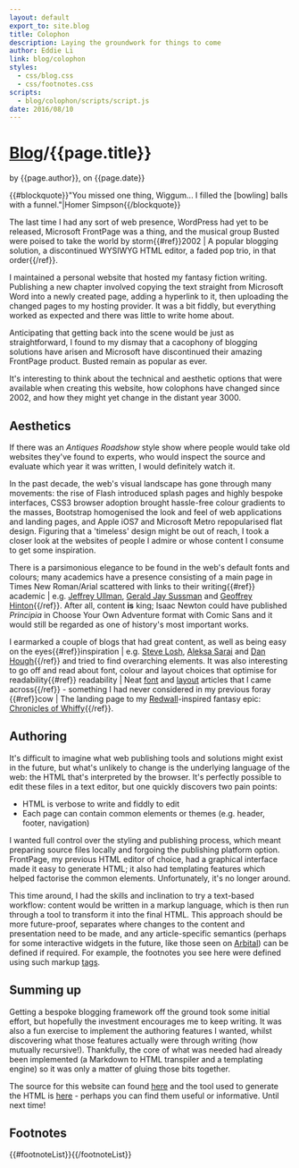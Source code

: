 ```yaml
---
layout: default
export_to: site.blog
title: Colophon
description: Laying the groundwork for things to come
author: Eddie Li
link: blog/colophon
styles:
  - css/blog.css
  - css/footnotes.css
scripts:
  - blog/colophon/scripts/script.js
date: 2016/08/10
---
```

<!--<div class="article_heading">-->
<div class="article_heading">
<h1 class="title"><a href="{{url}}/blog/">Blog</a>/{{page.title}}</h1>
<span class="metadata">by <span class="author">{{page.author}}</span>, on <span class="date">{{page.date}}</span></span>
</div>

{{#blockquote}}"You missed one thing, Wiggum... I filled the [bowling] balls with a funnel."|Homer Simpson{{/blockquote}}

The last time I had any sort of web presence, WordPress had yet to be released, Microsoft FrontPage was a thing, and the musical group Busted were poised to take the world by storm{{#ref}}2002 | A popular blogging solution, a discontinued WYSIWYG HTML editor, a faded pop trio, in that order{{/ref}}.

I maintained a personal website that hosted my fantasy fiction writing. Publishing a new chapter involved copying the text straight from Microsoft Word into a newly created page, adding a hyperlink to it, then uploading the changed pages to my hosting provider. It was a bit fiddly, but everything worked as expected and there was little to write home about.

Anticipating that getting back into the scene would be just as straightforward, I found to my dismay that a cacophony of blogging solutions have arisen and Microsoft have discontinued their amazing FrontPage product. Busted remain as popular as ever.

It's interesting to think about the technical and aesthetic options that were available when creating this website, how colophons have changed since 2002, and how they might yet change in the distant year 3000.

## Aesthetics

If there was an *Antiques Roadshow* style show where people would take old websites they've found to experts, who would inspect the source and evaluate which year it was written, I would definitely watch it.

In the past decade, the web's visual landscape has gone through many movements: the rise of Flash introduced splash pages and highly bespoke interfaces, CSS3 browser adoption brought hassle-free colour gradients to the masses, Bootstrap homogenised the look and feel of web applications and landing pages, and Apple iOS7 and Microsoft Metro repopularised flat design. Figuring that a 'timeless' design might be out of reach, I took a closer look at the websites of people I admire or whose content I consume to get some inspiration.

There is a parsimonious elegance to be found in the web's default fonts and colours; many academics have a presence consisting of a main page in Times New Roman/Arial scattered with links to their writing{{#ref}} academic | e.g. [Jeffrey Ullman](http://infolab.stanford.edu/~ullman/), [Gerald Jay Sussman](http://groups.csail.mit.edu/mac/users/gjs/gjs.html) and [Geoffrey Hinton](http://www.cs.toronto.edu/~hinton/){{/ref}}. After all, content **is** king; Isaac Newton could have published *Principia* in Choose Your Own Adventure format with Comic Sans and it would still be regarded as one of history's most important works.

I earmarked a couple of blogs that had great content, as well as being easy on the eyes{{#ref}}inspiration | e.g. [Steve Losh](http://stevelosh.com/), [Aleksa Sarai](https://www.cyphar.com/) and [Dan Hough](http://danhough.co.uk/){{/ref}} and tried to find overarching elements. It was also interesting to go off and read about font, colour and layout choices that optimise for readability{{#ref}} readability | Neat [font](http://www.64notes.com/design/stop-helvetica-arial/) and [layout](http://baymard.com/blog/line-length-readability) articles that I came across{{/ref}} - something I had never considered in my previous foray {{#ref}}cow | The landing page to my [Redwall](https://en.wikipedia.org/wiki/Redwall)-inspired fantasy epic: [Chronicles of Whiffy]({{url}}/blog/colophon/assets/cow.html){{/ref}}.

## Authoring

It's difficult to imagine what web publishing tools and solutions might exist in the future, but what's unlikely to change is the underlying language of the web: the HTML that's interpreted by the browser. It's perfectly possible to edit these files in a text editor, but one quickly discovers two pain points:

* HTML is verbose to write and fiddly to edit
* Each page can contain common elements or themes (e.g. header, footer, navigation)

I wanted full control over the styling and publishing process, which meant preparing source files locally and forgoing the publishing platform option. FrontPage, my previous HTML editor of choice, had a graphical interface made it easy to generate HTML; it also had templating features which helped factorise the common elements. Unfortunately, it's no longer around.

This time around, I had the skills and inclination to try a text-based workflow: content would be written in a markup language, which is then run through a tool to transform it into the final HTML. This approach should be more future-proof, separates where changes to the content and presentation need to be made, and any article-specific semantics (perhaps for some interactive widgets in the future, like those seen on [Arbital](https://arbital.com/p/bayes_rule_guide/)) can be defined if required. For example, the footnotes you see here were defined using such markup [tags](https://raw.githubusercontent.com/xdl/xiaodili_website/master/src/blog/colophon/index.md).

## Summing up

Getting a bespoke blogging framework off the ground took some initial effort, but hopefully the investment encourages me to keep writing. It was also a fun exercise to implement the authoring features I wanted, whilst discovering what those features actually were through writing (how mutually recursive!). Thankfully, the core of what was needed had already been implemented (a Markdown to HTML transpiler and a templating engine) so it was only a matter of gluing those bits together.

The source for this website can found [here](https://github.com/xdl/xiaodili_website) and the tool used to generate the HTML is [here](https://github.com/xdl/craft) - perhaps you can find them useful or informative. Until next time!

## Footnotes

{{#footnoteList}}{{/footnoteList}}

